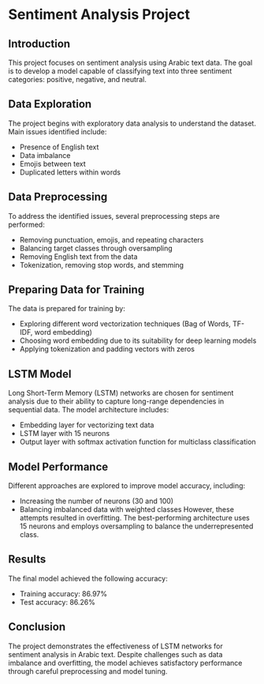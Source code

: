 # Sentiment Analysis Project

## Introduction
This project focuses on sentiment analysis using Arabic text data. The goal is to develop a model capable of classifying text into three sentiment categories: positive, negative, and neutral.

## Data Exploration
The project begins with exploratory data analysis to understand the dataset. Main issues identified include:
- Presence of English text
- Data imbalance
- Emojis between text
- Duplicated letters within words

## Data Preprocessing
To address the identified issues, several preprocessing steps are performed:
- Removing punctuation, emojis, and repeating characters
- Balancing target classes through oversampling
- Removing English text from the data
- Tokenization, removing stop words, and stemming

## Preparing Data for Training
The data is prepared for training by:
- Exploring different word vectorization techniques (Bag of Words, TF-IDF, word embedding)
- Choosing word embedding due to its suitability for deep learning models
- Applying tokenization and padding vectors with zeros

## LSTM Model
Long Short-Term Memory (LSTM) networks are chosen for sentiment analysis due to their ability to capture long-range dependencies in sequential data. The model architecture includes:
- Embedding layer for vectorizing text data
- LSTM layer with 15 neurons
- Output layer with softmax activation function for multiclass classification

## Model Performance
Different approaches are explored to improve model accuracy, including:
- Increasing the number of neurons (30 and 100)
- Balancing imbalanced data with weighted classes
However, these attempts resulted in overfitting. The best-performing architecture uses 15 neurons and employs oversampling to balance the underrepresented class.

## Results
The final model achieved the following accuracy:
- Training accuracy: 86.97%
- Test accuracy: 86.26%

## Conclusion
The project demonstrates the effectiveness of LSTM networks for sentiment analysis in Arabic text. Despite challenges such as data imbalance and overfitting, the model achieves satisfactory performance through careful preprocessing and model tuning.
